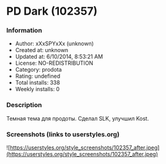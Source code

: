 # PD Dark (102357)

### Information
- Author: xXxSPYxXx (unknown)
- Created at: unknown
- Updated at: 6/10/2014, 8:53:21 AM
- License: NO-REDISTRIBUTION
- Category: prodota
- Rating: undefined
- Total installs: 338
- Weekly installs: 0


### Description
Темная тема для продоты. Сделал SLK, улучшил Kost.


### Screenshots (links to userstyles.org)
![https://userstyles.org/style_screenshots/102357_after.jpeg](https://userstyles.org/style_screenshots/102357_after.jpeg)


